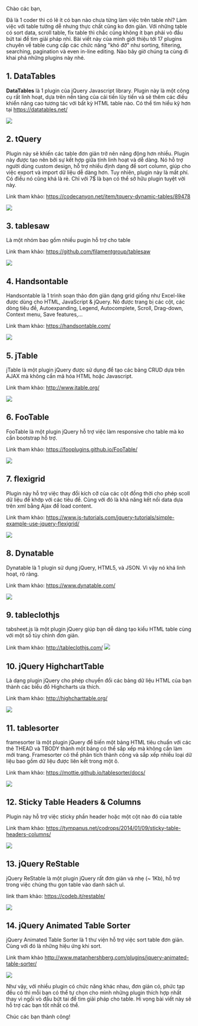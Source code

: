 Chào các bạn,

Đã là 1 coder thì có lẽ ít có bạn nào chưa từng làm việc trên table nhỉ? Làm việc với table tưởng dễ nhưng thực chất cũng ko đơn giản. Với những table có sort data, scroll table, fix table thì chắc cũng không ít bạn phải vò đầu bứt tai để tìm giải pháp nhỉ. Bài viết này của mình giới thiệu tới 17 plugins chuyên về table cung cấp các chức năng "khó đỡ" như sorting, filtering, searching, pagination và even in-line editing. Nào bây giờ chúng ta cùng đi khai phá những plugins này nhé.

## 1. DataTables

**DataTables**  là 1 plugin của jQuery Javascript library. Plugin này là một công cụ rất linh hoạt, dựa trên nền tảng của cải tiến lũy tiến và sẽ thêm các điều khiển nâng cao tương tác với bất kỳ HTML table nào.
Có thể tìm hiểu kỹ hơn tại https://datatables.net/

![](https://images.viblo.asia/353640ed-841b-4eaf-b2ad-11b08ec059c1.jpg)

## 2. tQuery

Plugin này sẽ khiến các table đơn giản trở nên năng động hơn nhiều. Plugin này được tạo nên bởi sự kết hợp giữa tính linh hoạt và dễ dàng. Nó hỗ trợ người dùng custom design, hỗ trợ nhiều định dạng để sort column, giúp cho việc export và import dữ liệu dễ dàng hơn.
Tuy nhiên, plugin này là mất phí. Có điều nó cũng khá là rẻ. Chỉ với 7$ là bạn có thể sở hữu plugin tuyệt vời này.

Link tham khảo: https://codecanyon.net/item/tquery-dynamic-tables/89478

![](https://images.viblo.asia/6308d1a9-5c08-4356-bda9-9c6d7963149b.jpg)

## 3. tablesaw

Là một nhóm bao gồm nhiều pugin hỗ trợ cho table

Link tham khảo: https://github.com/filamentgroup/tablesaw

![](https://images.viblo.asia/bc1c8466-fa7e-4514-9317-a5255954f7f9.jpg)

## 4. Handsontable

Handsontable là 1 trình soạn thảo đơn giản dạng grid giống như Excel-like được dùng cho HTML, JavaScript & jQuery. Nó được trang bị các cột, các dòng tiêu đề, Autoexpanding, Legend, Autocomplete, Scroll, Drag-down, Context menu, Save features,...

Link tham khảo: https://handsontable.com/

![](https://images.viblo.asia/a624906e-dc21-4cf2-8a2f-ca30b5d18916.jpg)

## 5. jTable

jTable là một plugin jQuery được sử dụng để tạo các bảng CRUD dựa trên AJAX mà không cần mã hóa HTML hoặc Javascript.

Link tham khảo: http://www.jtable.org/

![](https://images.viblo.asia/693a2d86-c363-40c4-bb18-273d288a8a6c.jpg)

## 6. FooTable

FooTable là một plugin jQuery hỗ trợ việc làm responsive cho table mà ko cần bootstrap hỗ trợ.

Link tham khảo: https://fooplugins.github.io/FooTable/

![](https://images.viblo.asia/e4d78d55-bccc-4a6a-8672-01780989094f.jpg)

## 7. flexigrid

Plugin này hỗ trợ việc thay đổi kích cỡ của các cột đồng thời cho phép scoll dữ liệu để khớp với các tiêu đề. Cùng với đó là khả năng kết nối data dựa trên xml bằng Ajax để load content.

Link tham khảo: https://www.js-tutorials.com/jquery-tutorials/simple-example-use-jquery-flexigrid/

![](https://images.viblo.asia/83bf11de-2b01-4bee-be7f-10fb23f16c44.jpg)

## 8. Dynatable

Dynatable là 1 plugin sử dụng  jQuery, HTML5, và JSON. Vì vậy nó khá linh hoạt, rõ ràng.

Link tham khảo: https://www.dynatable.com/

![](https://images.viblo.asia/2acc7da4-6424-43d7-991d-80eab6f134e3.jpg)

## 9. tableclothjs

tabsheet.js là một plugin jQuery giúp bạn dễ dàng tạo kiểu HTML table cùng với một số tùy chỉnh đơn giản.

Link tham khảo: http://tableclothjs.com/
![](https://images.viblo.asia/27927d22-eb88-4719-b1eb-9eab9af98445.jpg)

## 10. jQuery HighchartTable

Là dạng plugin jQuery cho phép chuyển đổi các bảng dữ liệu HTML của bạn thành các biểu đồ Highcharts ưa thích.

Link tham khảo: http://highcharttable.org/

![](https://images.viblo.asia/9d8ef1bd-89a6-471f-a6cb-6b83f813bb80.jpg)

## 11. tablesorter

framesorter là một plugin jQuery để biến một bảng HTML tiêu chuẩn với các thẻ THEAD và TBODY thành một bảng có thể sắp xếp mà không cần làm mới trang. Framesorter có thể phân tích thành công và sắp xếp nhiều loại dữ liệu bao gồm dữ liệu được liên kết trong một ô.

Link tham khảo: https://mottie.github.io/tablesorter/docs/

![](https://images.viblo.asia/ca228968-2f0f-4191-b528-cd13595bb5ca.jpg)

## 12. Sticky Table Headers & Columns

Plugin này hỗ trợ việc sticky phần header hoặc một cột nào đó của table

Link tham khảo: https://tympanus.net/codrops/2014/01/09/sticky-table-headers-columns/

![](https://images.viblo.asia/e2ea7303-5fa7-40a1-9ec6-e85f9c6e5db7.jpg)

## 13. jQuery ReStable

jQuery ReStable là một plugin jQuery rất đơn giản và nhẹ (~ 1Kb), hỗ trợ trong việc chúng thu gọn table vào danh sách ul.

link tham khảo: https://codeb.it/restable/

![](https://images.viblo.asia/b6b61372-7a36-4b29-8c72-ada11d837d5c.jpg)

## 14. jQuery Animated Table Sorter

jQuery Animated Table Sorter là 1 thư viện hỗ trợ việc sort table đơn giản. Cùng với đó là những hiệu ứng khi sort.

Link tham khảo http://www.matanhershberg.com/plugins/jquery-animated-table-sorter/

![](https://images.viblo.asia/75e2bdbc-35d0-4c8d-8789-e1e08f654fa6.jpg)

Như vậy, với nhiều plugin có chức năng khác nhau, đơn giản có, phức tạp đều có thì mỗi bạn có thể tự chọn cho mình những plugin thích hợp nhất thay vì ngồi vò đầu bứt tai để tìm giải pháp cho table. Hi vọng bài viết này sẽ hỗ trợ các bạn tốt nhất có thể.

Chúc các bạn thành công!